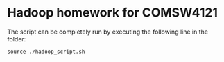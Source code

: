 # Hadoop homework for COMSW4121

The script can be completely run by executing the following line in the folder:

	source ./hadoop_script.sh

